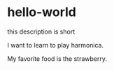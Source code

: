 # hello-world
this description is short

I want to learn to play harmonica. 

My favorite food is the strawberry.
